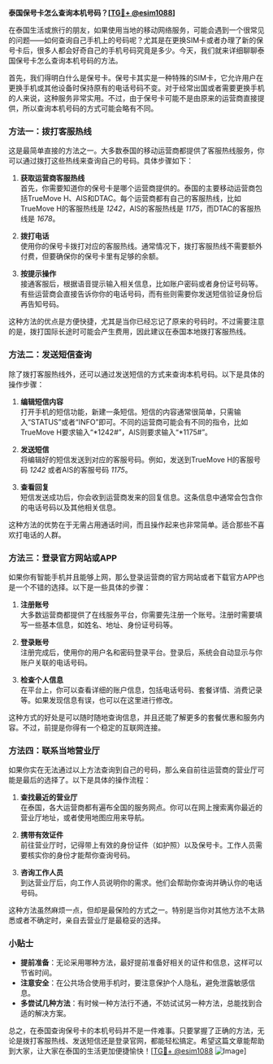 **泰国保号卡怎么查询本机号码？[[TG💪+ @esim1088](https://t.me/s/esim1088)]**

在泰国生活或旅行的朋友，如果使用当地的移动网络服务，可能会遇到一个很常见的问题——如何查询自己手机上的号码呢？尤其是在更换SIM卡或者办理了新的保号卡后，很多人都会好奇自己的手机号码究竟是多少。今天，我们就来详细聊聊泰国保号卡怎么查询本机号码的方法。

首先，我们得明白什么是保号卡。保号卡其实是一种特殊的SIM卡，它允许用户在更换手机或其他设备时保持原有的电话号码不变。对于经常出国或者需要更换手机的人来说，这种服务非常实用。不过，由于保号卡可能不是由原来的运营商直接提供，所以查询本机号码的方式可能会略有不同。

### 方法一：拨打客服热线

这是最简单直接的方法之一。大多数泰国的移动运营商都提供了客服热线服务，你可以通过拨打这些热线来查询自己的号码。具体步骤如下：

1. **获取运营商客服热线**  
   首先，你需要知道你的保号卡是哪个运营商提供的。泰国的主要移动运营商包括TrueMove H、AIS和DTAC。每个运营商都有自己的客服热线，比如TrueMove H的客服热线是 *1242*，AIS的客服热线是 *1175*，而DTAC的客服热线是 *1678*。

2. **拨打电话**  
   使用你的保号卡拨打对应的客服热线。通常情况下，拨打客服热线不需要额外付费，但要确保你的保号卡里有足够的余额。

3. **按提示操作**  
   接通客服后，根据语音提示输入相关信息，比如账户密码或者身份证号码等。有些运营商会直接告诉你你的电话号码，而有些则需要你发送短信验证身份后再告知号码。

这种方法的优点是方便快捷，尤其是当你已经忘记了原来的号码时。不过需要注意的是，拨打国际长途时可能会产生费用，因此建议在泰国本地拨打客服热线。

### 方法二：发送短信查询

除了拨打客服热线外，还可以通过发送短信的方式来查询本机号码。以下是具体的操作步骤：

1. **编辑短信内容**  
   打开手机的短信功能，新建一条短信。短信的内容通常很简单，只需输入“STATUS”或者“INFO”即可。不同的运营商可能会有不同的指令，比如TrueMove H要求输入“*1242#”，AIS则要求输入“*1175#”。

2. **发送短信**  
   将编辑好的短信发送到对应的客服号码。例如，发送到TrueMove H的客服号码 *1242* 或者AIS的客服号码 *1175*。

3. **查看回复**  
   短信发送成功后，你会收到运营商发来的回复信息。这条信息中通常会包含你的电话号码以及其他相关信息。

这种方法的优势在于无需占用通话时间，而且操作起来也非常简单。适合那些不喜欢打电话的人群。

### 方法三：登录官方网站或APP

如果你有智能手机并且能够上网，那么登录运营商的官方网站或者下载官方APP也是一个不错的选择。以下是一些具体的步骤：

1. **注册账号**  
   大多数运营商都提供了在线服务平台，你需要先注册一个账号。注册时需要填写一些基本信息，如姓名、地址、身份证号码等。

2. **登录账号**  
   注册完成后，使用你的用户名和密码登录平台。登录后，系统会自动显示与你账户关联的电话号码。

3. **检查个人信息**  
   在平台上，你可以查看详细的账户信息，包括电话号码、套餐详情、消费记录等。如果发现信息有误，也可以在这里进行修改。

这种方式的好处是可以随时随地查询信息，并且还能了解更多的套餐优惠和服务内容。不过，前提是你得有一个稳定的互联网连接。

### 方法四：联系当地营业厅

如果你实在无法通过以上方法查询到自己的号码，那么亲自前往运营商的营业厅可能是最后的选择了。以下是具体的操作流程：

1. **查找最近的营业厅**  
   在泰国，各大运营商都有遍布全国的服务网点。你可以在网上搜索离你最近的营业厅地址，或者使用地图应用来导航。

2. **携带有效证件**  
   前往营业厅时，记得带上有效的身份证件（如护照）以及保号卡。工作人员需要核实你的身份才能帮你查询号码。

3. **咨询工作人员**  
   到达营业厅后，向工作人员说明你的需求。他们会帮助你查询并确认你的电话号码。

这种方法虽然麻烦一点，但却是最保险的方式之一。特别是当你对其他方法不太熟悉或者不确定时，亲自去营业厅是最稳妥的选择。

### 小贴士

- **提前准备**：无论采用哪种方法，最好提前准备好相关的证件和信息，这样可以节省时间。
- **注意安全**：在公共场合使用手机时，要注意保护个人隐私，避免泄露敏感信息。
- **多尝试几种方法**：有时候一种方法行不通，不妨试试另一种方法，总能找到合适的解决方案。

总之，在泰国查询保号卡的本机号码并不是一件难事。只要掌握了正确的方法，无论是拨打客服热线、发送短信还是登录官网，都能轻松搞定。希望这篇文章能帮助到大家，让大家在泰国的生活更加便捷愉快！[[TG💪+ @esim1088](https://t.me/s/esim1088) ![Image](https://i.postimg.cc/4NQfJmqS/Snipaste-2025-05-13-00-14-12.png)]
